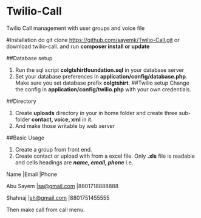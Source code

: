 # Twilio-Call
Twilio Call management with user groups and voice file

#Installation 
do git clone https://github.com/sayemk/Twilio-Call.git or download twilio-call.
and run **composer install or update**


##Database setup
1. Run the sql script **colgtshirtfoundation.sql** in your database server
2. Set your database preferences in **application/config/database.php**. Make sure you set database prefix **colgtshirt**.
##Twilio setup
Change the config in **application/config/twilio.php** with your own credentials.

##Directory
1. Create **uploads** directory in your in home folder and create three sub-folder **contact, voice, xml** in it.
2. And make those writable by web server

##Basic Usage
1. Create a group from front end.
2. Create contact or upload with from a excel file. Only **.xls** file is readable and cells headings are ***name, email, phone*** i.e. 

Name	      |Email	        |Phone
		
Abu Sayem     |sa@gmail.com	|8801718888888

Shahnaj	      |sh@gmail.com	|8801751455555

Then make call from call menu.





